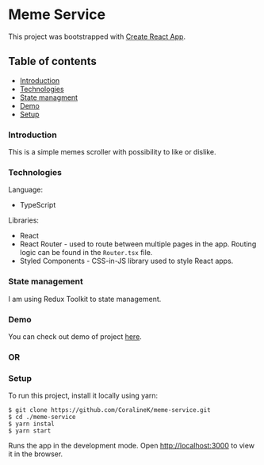 # Meme Service

This project was bootstrapped with [Create React App](https://github.com/facebook/create-react-app).

## Table of contents
* [Introduction](#introduction)
* [Technologies](#technologies)
* [State managment](#statemanagnent)
* [Demo](#demo)
* [Setup](#setup)

### Introduction

This is a simple memes scroller with possibility to like or dislike.

### Technologies

Language:

- TypeScript

Libraries:

- React
- React Router - used to route between multiple pages in the app. Routing logic can be found in the `Router.tsx` file.
- Styled Components - CSS-in-JS library used to style React apps.

### State management

I am using Redux Toolkit to state management.

### Demo

You can check out demo of project [here]().

### OR

### Setup
To run this project, install it locally using yarn:

```
$ git clone https://github.com/CoralineK/meme-service.git
$ cd ./meme-service
$ yarn instal
$ yarn start
```

Runs the app in the development mode.
Open [http://localhost:3000](http://localhost:3000) to view it in the browser.

